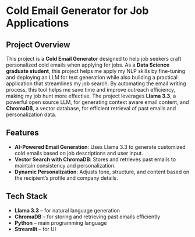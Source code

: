 # Cold Email Generator for Job Applications  

## Project Overview  
This project is a **Cold Email Generator** designed to help job seekers craft personalized cold emails when applying for jobs. As a **Data Science graduate student**, this project helps me apply my NLP skills by fine-tuning and deploying an LLM for text generation
while also building a practical application that streamlines my job search. By automating the email writing process, this tool helps me save time and improve outreach efficiency, making my job hunt more effective. The project leverages **Llama 3.3**, a powerful open source LLM, for generating context aware email content, and **ChromaDB**, a vector database, for efficient retrieval of past emails and personalization data.  

## Features  
- **AI-Powered Email Generation**: Uses Llama 3.3 to generate customized cold emails based on job descriptions and user input.  
- **Vector Search with ChromaDB**: Stores and retrieves past emails to maintain consistency and personalization.  
- **Dynamic Personalization**: Adjusts tone, structure, and content based on the recipient’s profile and company details.   

## Tech Stack  
- **Llama 3.3** – for natural language generation  
- **ChromaDB** – for storing and retrieving past emails efficiently  
- **Python** – main programming language  
- **Streamlit** – for UI
